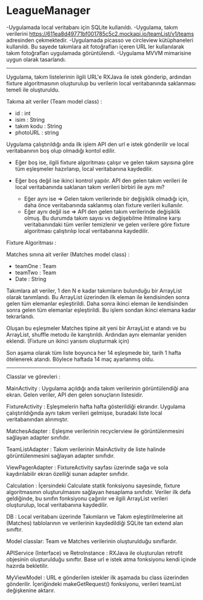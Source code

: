 # LeagueManager

-Uygulamada local veritabanı için SQLite kullanıldı.
-Uygulama, takım verilerini https://611ea8d49771bf001785c5c2.mockapi.io/teamList/v1/teams adresinden çekmektedir.
-Uygulamada picasso ve circleview kütüphaneleri kullanıldı. Bu sayede takımlara ait fotoğrafları içeren URL ler kullanılarak takım fotoğrafları uygulamada görüntülendi.
-Uygulama MVVM mimarisine uygun olarak tasarlandı.

************************************************************

Uygulama, takım listelerinin ilgili URL'e RXJava ile istek gönderip, ardından fixture algoritmasının 
oluşturulup bu verilerin local veritabanında saklanması temeli ile oluşturuldu.


Takıma ait veriler (Team model class) :
 - id : int
 - isim : String
 - takım kodu : String
 - photoURL :  string


Uygulama çalıştırıldığı anda ilk işlem API den url e istek gönderilir ve local veritabanının boş olup olmadığı kontol edilir. 

  - Eğer boş ise, ilgili fixture algoritması çalışır ve gelen takım sayısına göre tüm eşleşmeler hazırlanıp, local veritabanına kaydedilir.
  
  - Eğer boş değil ise ikinci kontrol yapılır. API den gelen takım verileri ile local veritabanında saklanan takım verileri birbiri ile aynı mı?
    
    - Eğer aynı ise => Gelen takım verilerinde bir değişiklik olmadığı için, daha önce veritabanında saklanmış olan fixture verileri kullanılır.
    - Eğer aynı değil ise => API den gelen takım verilerinde değişiklik olmuş. Bu durumda takım sayısı vs değişebilme ihtimaline karşı veritabanındaki tüm veriler temizlenir ve gelen verilere göre fixture algoritması çalıştırılıp local veritabanına kaydedilir.
    
   
 Fixture Algoritması : 
 
 Matches sınına ait veriler (Matches model class) :
 - teamOne : Team
 - teamTwo : Team
 - Date : String
 
 
 Takımlara ait veriler, 1 den N e kadar takımların bulunduğu bir ArrayList olarak tanımlandı. 
 Bu ArrayList üzerinden ilk eleman ile kendisinden sonra gelen tüm elemanlar eşleştirildi.
 Daha sonra ikinci eleman ile kendisinden sonra gelen tüm elemanlar eşleştirildi.
 Bu işlem sondan ikinci elemana kadar tekrarlandı.
 
 Oluşan bu eşleşmeler Matches tipine ait yeni bir ArrayList e atandı ve bu ArrayList, shuffle metodu ile karıştırıldı.
 Ardından aynı elemanlar yeniden eklendi. (Fixture un ikinci yarısını oluşturmak için)
 
 Son aşama olarak tüm liste boyunca her 14 eşleşmede bir, tarih 1 hafta ötelenerek atandı. Böylece haftada 14 maç ayarlanmış oldu.
 
 **************************************************
 Classlar ve görevleri :
 
 MainActivity : Uygulama açıldığı anda takım verilerinin görüntülendiği ana ekran. Gelen veriler, API den gelen sonuçların listesidir.

 FixtureActivity : Eşleşmelerin hafta hafta gösterildiği ekrandır. Uygulama çalıştırıldığında aynı takım verileri gelmişse, buradaki liste local veritabanından alınmıştır.
 
 
 MatchesAdapter : Eşleşme verilerinin recyclerview ile görüntülenmesini sağlayan adapter sınıfıdır.
 
 TeamListAdapter : Takım verilerinin MainActivity de liste halinde görüntülenmesini sağlayan adapter sınıfıdır.
 
 ViewPagerAdapter : FixtureActivity sayfası üzerinde sağa ve sola kaydırılabilir ekran özelliği sunan adapter sınıfıdır.
 
 
 Calculation : İçersindeki Calculate statik fonksiyonu sayesinde, fixture algoritmasının oluşturulmasını sağlayan hesaplama sınıfıdır. Veriler ilk defa geldiğinde, bu sınıfın 
 fonksiyonu çağırılır ve ilgili ArrayList<Matches> verileri oluşturulup, local veritabanına kaydedilir.
 
 
 DB : Local veritabanı üzerinde Takımların ve Takım eşleştirilmelerine ait (Matches) tablolarının ve verilerinin kaydedildiği SQLite tan extend alan sınıftır.
 
 
 Model classlar: Team ve Matches verilerinin oluşturulduğu sınıflardır.
 
 
 APIService (Interface)  ve RetroInstance : RXJava ile oluşturulan retrofit objesinin oluşturulduğu sınıftır. Base url e istek atma fonksiyonu kendi içinde hazırda bekletilir.
 
 
 MyViewModel : URL e gönderilen istekler ilk aşamada bu class üzerinden gönderilir. İçeriğindeki makeGetRequest() fonksiyonu, verileri teamList değişkenine aktarır.
 
 
 
 
 
 
 
 
